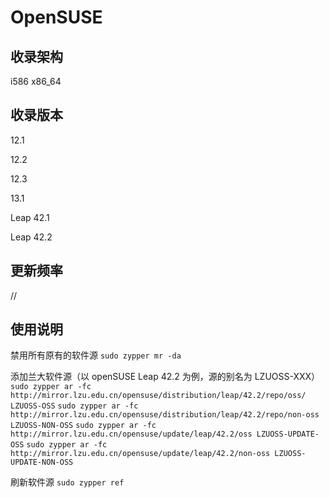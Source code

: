 # OpenSUSE

## 收录架构

i586 x86_64

## 收录版本

12.1

12.2

12.3

13.1

Leap 42.1

Leap 42.2

## 更新频率

//

## 使用说明

禁用所有原有的软件源
`sudo zypper mr -da`

添加兰大软件源（以 openSUSE Leap 42.2 为例，源的别名为 LZUOSS-XXX）
`sudo zypper ar -fc http://mirror.lzu.edu.cn/opensuse/distribution/leap/42.2/repo/oss/ LZUOSS-OSS`
`sudo zypper ar -fc http://mirror.lzu.edu.cn/opensuse/distribution/leap/42.2/repo/non-oss LZUOSS-NON-OSS`
`sudo zypper ar -fc http://mirror.lzu.edu.cn/opensuse/update/leap/42.2/oss LZUOSS-UPDATE-OSS`
`sudo zypper ar -fc http://mirror.lzu.edu.cn/opensuse/update/leap/42.2/non-oss LZUOSS-UPDATE-NON-OSS`

刷新软件源
`sudo zypper ref`